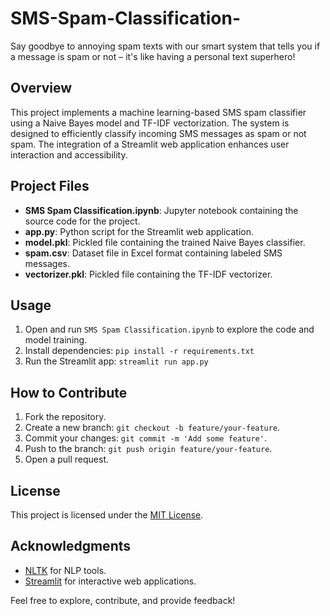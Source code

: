 # SMS-Spam-Classification-
Say goodbye to annoying spam texts with our smart system that tells you if a message is spam or not – it's like having a personal text superhero!


## Overview

This project implements a machine learning-based SMS spam classifier using a Naive Bayes model and TF-IDF vectorization. The system is designed to efficiently classify incoming SMS messages as spam or not spam. The integration of a Streamlit web application enhances user interaction and accessibility.

## Project Files

- **SMS Spam Classification.ipynb**: Jupyter notebook containing the source code for the project.
- **app.py**: Python script for the Streamlit web application.
- **model.pkl**: Pickled file containing the trained Naive Bayes classifier.
- **spam.csv**: Dataset file in Excel format containing labeled SMS messages.
- **vectorizer.pkl**: Pickled file containing the TF-IDF vectorizer.

## Usage

1. Open and run `SMS Spam Classification.ipynb` to explore the code and model training.
2. Install dependencies: `pip install -r requirements.txt`
3. Run the Streamlit app: `streamlit run app.py`

## How to Contribute

1. Fork the repository.
2. Create a new branch: `git checkout -b feature/your-feature`.
3. Commit your changes: `git commit -m 'Add some feature'`.
4. Push to the branch: `git push origin feature/your-feature`.
5. Open a pull request.

## License

This project is licensed under the [MIT License](LICENSE).

## Acknowledgments

- [NLTK](https://www.nltk.org/) for NLP tools.
- [Streamlit](https://streamlit.io/) for interactive web applications.

Feel free to explore, contribute, and provide feedback!
